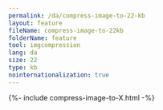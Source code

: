 ```yaml
---
permalink: /da/compress-image-to-22-kb
layout: feature
fileName: compress-image-to-22kb
folderName: feature
tool: imgcompression
lang: da
size: 22
type: kb
nointernationalization: true
---
```

{%- include compress-image-to-X.html -%}       
